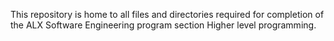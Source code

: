 This repository is home to all files and directories required for completion of the ALX Software Engineering program section Higher level programming.
